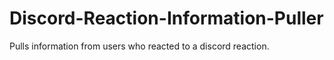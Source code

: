 # Discord-Reaction-Information-Puller
 Pulls information from users who reacted to a discord reaction.
